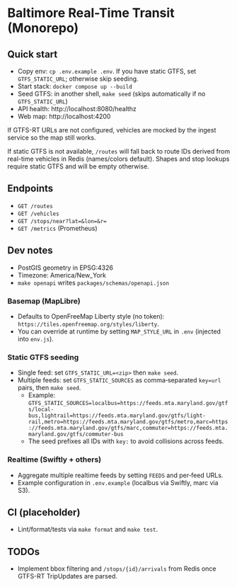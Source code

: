 # Baltimore Real-Time Transit (Monorepo)

## Quick start
- Copy env: `cp .env.example .env`. If you have static GTFS, set `GTFS_STATIC_URL`; otherwise skip seeding.
- Start stack: `docker compose up --build`
- Seed GTFS: in another shell, `make seed` (skips automatically if no `GTFS_STATIC_URL`)
- API health: http://localhost:8080/healthz
- Web map: http://localhost:4200

If GTFS-RT URLs are not configured, vehicles are mocked by the ingest service so the map still works.

If static GTFS is not available, `/routes` will fall back to route IDs derived from real-time vehicles in Redis (names/colors default). Shapes and stop lookups require static GTFS and will be empty otherwise.

## Endpoints
- `GET /routes`
- `GET /vehicles`
- `GET /stops/near?lat=&lon=&r=`
- `GET /metrics` (Prometheus)

## Dev notes
- PostGIS geometry in EPSG:4326
- Timezone: America/New_York
- `make openapi` writes `packages/schemas/openapi.json`

### Basemap (MapLibre)
- Defaults to OpenFreeMap Liberty style (no token): `https://tiles.openfreemap.org/styles/liberty`.
- You can override at runtime by setting `MAP_STYLE_URL` in `.env` (injected into `env.js`).

### Static GTFS seeding
- Single feed: set `GTFS_STATIC_URL=<zip>` then `make seed`.
- Multiple feeds: set `GTFS_STATIC_SOURCES` as comma‑separated `key=url` pairs, then `make seed`.
  - Example: `GTFS_STATIC_SOURCES=localbus=https://feeds.mta.maryland.gov/gtfs/local-bus,lightrail=https://feeds.mta.maryland.gov/gtfs/light-rail,metro=https://feeds.mta.maryland.gov/gtfs/metro,marc=https://feeds.mta.maryland.gov/gtfs/marc,commuter=https://feeds.mta.maryland.gov/gtfs/commuter-bus`
  - The seed prefixes all IDs with `key:` to avoid collisions across feeds.

### Realtime (Swiftly + others)
- Aggregate multiple realtime feeds by setting `FEEDS` and per‑feed URLs.
- Example configuration in `.env.example` (localbus via Swiftly, marc via S3).

## CI (placeholder)
- Lint/format/tests via `make format` and `make test`.

## TODOs
- Implement bbox filtering and `/stops/{id}/arrivals` from Redis once GTFS-RT TripUpdates are parsed.
